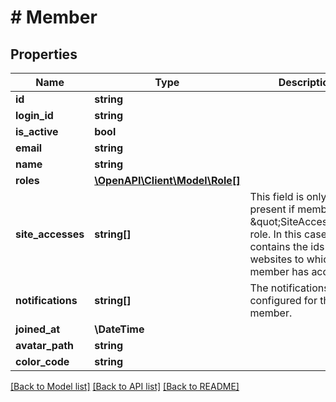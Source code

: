 # # Member

## Properties

Name | Type | Description | Notes
------------ | ------------- | ------------- | -------------
**id** | **string** |  |
**login_id** | **string** |  |
**is_active** | **bool** |  |
**email** | **string** |  |
**name** | **string** |  |
**roles** | [**\OpenAPI\Client\Model\Role[]**](Role.md) |  |
**site_accesses** | **string[]** | This field is only present if member has \&quot;SiteAccess\&quot; role. In this case, the list contains the ids of the websites to which member has access. |
**notifications** | **string[]** | The notifications configured for this member. |
**joined_at** | **\DateTime** |  |
**avatar_path** | **string** |  | [optional]
**color_code** | **string** |  |

[[Back to Model list]](../../README.md#models) [[Back to API list]](../../README.md#endpoints) [[Back to README]](../../README.md)
